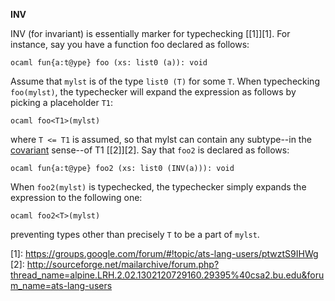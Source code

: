 **INV**

INV (for invariant) is essentially marker for typechecking [\[1\]][1]. For
instance, say you have a function foo declared as follows:

```ocaml fun{a:t@ype} foo (xs: list0 (a)): void ```

Assume that `mylst` is of the type `list0 (T)` for some `T`. When
typechecking `foo(mylst)`, the typechecker will expand the expression as
follows by picking a placeholder `T1`:

```ocaml foo<T1>(mylst)  ```

where `T <= T1` is assumed, so that mylst can contain any subtype--in the
[covariant](http://en.wikipedia.org/wiki/Covariance_and_contravariance_(computer_science)#Formal_definition)
sense--of T1 [\[2\]][2]. Say that `foo2` is declared as follows:

```ocaml fun{a:t@ype} foo2 (xs: list0 (INV(a))): void ```

When `foo2(mylst)` is typechecked, the typechecker simply expands the
expression to the following one:

```ocaml foo2<T>(mylst)  ```

preventing types other than precisely `T` to be a part of `mylst`.

[1]: https://groups.google.com/forum/#!topic/ats-lang-users/ptwztS9IHWg [2]:
http://sourceforge.net/mailarchive/forum.php?thread_name=alpine.LRH.2.02.1302120729160.29395%40csa2.bu.edu&forum_name=ats-lang-users
